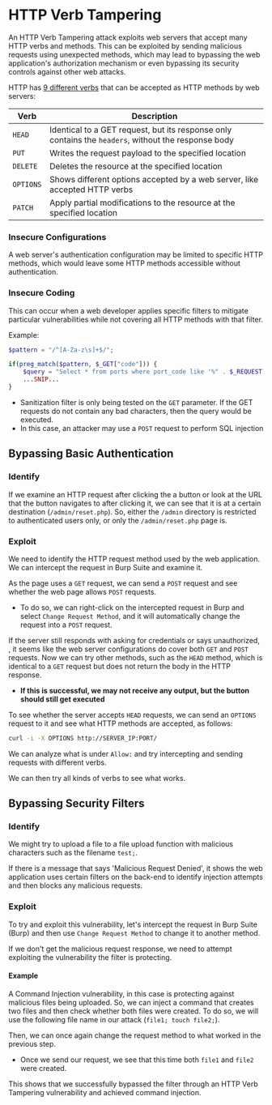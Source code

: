 # HTTP Verb Tampering
An HTTP Verb Tampering attack exploits web servers that accept many HTTP verbs and methods. This can be exploited by sending malicious requests using unexpected methods, which may lead to bypassing the web application's authorization mechanism or even bypassing its security controls against other web attacks.

HTTP has [9 different verbs](https://developer.mozilla.org/en-US/docs/Web/HTTP/Methods) that can be accepted as HTTP methods by web servers:

|Verb|Description|
|---|---|
|`HEAD`|Identical to a GET request, but its response only contains the `headers`, without the response body|
|`PUT`|Writes the request payload to the specified location|
|`DELETE`|Deletes the resource at the specified location|
|`OPTIONS`|Shows different options accepted by a web server, like accepted HTTP verbs|
|`PATCH`|Apply partial modifications to the resource at the specified location|
### Insecure Configurations
A web server's authentication configuration may be limited to specific HTTP methods, which would leave some HTTP methods accessible without authentication.
### Insecure Coding
This can occur when a web developer applies specific filters to mitigate particular vulnerabilities while not covering all HTTP methods with that filter.

Example:
```php
$pattern = "/^[A-Za-z\s]+$/";

if(preg_match($pattern, $_GET["code"])) {
    $query = "Select * from ports where port_code like '%" . $_REQUEST["code"] . "%'";
    ...SNIP...
}
```
- Sanitization filter is only being tested on the `GET` parameter. If the GET requests do not contain any bad characters, then the query would be executed.
- In this case, an attacker may use a `POST` request to perform SQL injection
## Bypassing Basic Authentication
### Identify
If we examine an HTTP request after clicking the a button or look at the URL that the button navigates to after clicking it, we can see that it is at a certain destination (`/admin/reset.php`). So, either the `/admin` directory is restricted to authenticated users only, or only the `/admin/reset.php` page is.
### Exploit
We need to identify the HTTP request method used by the web application. We can intercept the request in Burp Suite and examine it.

As the page uses a `GET` request, we can send a `POST` request and see whether the web page allows `POST` requests.
- To do so, we can right-click on the intercepted request in Burp and select `Change Request Method`, and it will automatically change the request into a `POST` request.

If the server still responds with asking for credentials or says unauthorized, , it seems like the web server configurations do cover both `GET` and `POST` requests. Now we can try other methods, such as the `HEAD` method, which is identical to a `GET` request but does not return the body in the HTTP response.
- **If this is successful, we may not receive any output, but the button should still get executed**

To see whether the server accepts `HEAD` requests, we can send an `OPTIONS` request to it and see what HTTP methods are accepted, as follows:
```bash
curl -i -X OPTIONS http://SERVER_IP:PORT/
```

We can analyze what is under `Allow:` and try intercepting and sending requests with different verbs.

We can then try all kinds of verbs to see what works.
## Bypassing Security Filters
### Identify
We might try to upload a file to a file upload function with malicious characters such as the filename `test;`. 

If there is a message that says 'Malicious Request Denied', it shows the web application uses certain filters on the back-end to identify injection attempts and then blocks any malicious requests.
### Exploit
To try and exploit this vulnerability, let's intercept the request in Burp Suite (Burp) and then use `Change Request Method` to change it to another method.

If we don't get the malicious request response, we need to attempt exploiting the vulnerability the filter is protecting.
#### Example
A Command Injection vulnerability, in this case is protecting against malicious files being uploaded. So, we can inject a command that creates two files and then check whether both files were created. To do so, we will use the following file name in our attack (`file1; touch file2;`).

Then, we can once again change the request method to what worked in the previous step.
- Once we send our request, we see that this time both `file1` and `file2` were created.

This shows that we successfully bypassed the filter through an HTTP Verb Tampering vulnerability and achieved command injection.